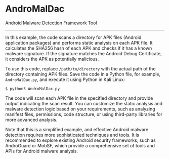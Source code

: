 # AndroMalDac
Android Malware Detection Framework Tool
_________________________________________________

In this example, the code scans a directory for APK files (Android application packages) and performs static analysis on each APK file. It calculates the SHA256 hash of each APK and checks if it has a known malware signature. If the signature matches the Android Debug Certificate, it considers the APK as potentially malicious.

To use this code, replace `/path/to/directory` with the actual path of the directory containing APK files. Save the code in a Python file, for example, `AndroMalDac.py`, and execute it using Python in Kali Linux:

```
$ python3 AndroMalDac.py
```

The code will scan each APK file in the specified directory and provide output indicating the scan result. You can customize the static analysis and malware detection logic based on your requirements, such as analyzing manifest files, permissions, code structure, or using third-party libraries for more advanced analysis.

Note that this is a simplified example, and effective Android malware detection requires more sophisticated techniques and tools. It is recommended to explore existing Android security frameworks, such as AndroGuard or MobSF, which provide a comprehensive set of tools and APIs for Android malware analysis.
